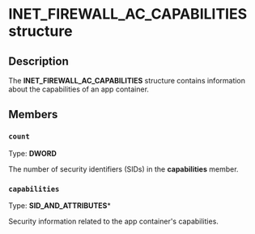 # INET_FIREWALL_AC_CAPABILITIES structure

## Description

The **INET_FIREWALL_AC_CAPABILITIES** structure contains information about the capabilities of an app container.

## Members

### `count`

Type: **DWORD**

The number of security identifiers (SIDs) in the **capabilities** member.

### `capabilities`

Type: **SID_AND_ATTRIBUTES***

Security information related to the app container's capabilities.